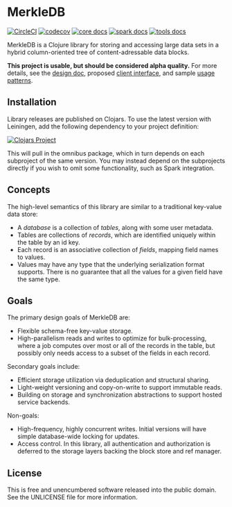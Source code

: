 MerkleDB
========

[![CircleCI](https://circleci.com/gh/greglook/merkle-db/tree/master.svg?style=shield&circle-token=e55e37284e553afef82aa79235cdfe201bd87b6f)](https://circleci.com/gh/greglook/merkle-db/tree/master)
[![codecov](https://codecov.io/gh/greglook/merkle-db/branch/master/graph/badge.svg)](https://codecov.io/gh/greglook/merkle-db)
[![core docs](https://img.shields.io/badge/doc-core-blue.svg)](https://greglook.github.io/merkle-db/codox/core/)
[![spark docs](https://img.shields.io/badge/doc-spark-blue.svg)](https://greglook.github.io/merkle-db/codox/spark/)
[![tools docs](https://img.shields.io/badge/doc-tools-blue.svg)](https://greglook.github.io/merkle-db/codox/tools/)

MerkleDB is a Clojure library for storing and accessing large data sets in a
hybrid column-oriented tree of content-adressable data blocks.

**This project is usable, but should be considered alpha quality.** For more
details, see the [design doc](doc/design.md), proposed [client
interface](doc/api.md), and sample [usage patterns](doc/usage.md).


## Installation

Library releases are published on Clojars. To use the latest version with
Leiningen, add the following dependency to your project definition:

[![Clojars Project](http://clojars.org/mvxcvi/merkle-db/latest-version.svg)](http://clojars.org/mvxcvi/merkle-db)

This will pull in the omnibus package, which in turn depends on each subproject
of the same version. You may instead depend on the subprojects directly if you
wish to omit some functionality, such as Spark integration.


## Concepts

The high-level semantics of this library are similar to a traditional key-value
data store:

- A _database_ is a collection of _tables_, along with some user metadata.
- Tables are collections of _records_, which are identified uniquely within the
  table by an id key.
- Each record is an associative collection of _fields_, mapping field names to
  values.
- Values may have any type that the underlying serialization format supports.
  There is no guarantee that all the values for a given field have the same
  type.


## Goals

The primary design goals of MerkleDB are:

- Flexible schema-free key-value storage.
- High-parallelism reads and writes to optimize for bulk-processing, where a
  job computes over most or all of the records in the table, but possibly only
  needs access to a subset of the fields in each record.

Secondary goals include:

- Efficient storage utilization via deduplication and structural sharing.
- Light-weight versioning and copy-on-write to support immutable reads.
- Building on storage and synchronization abstractions to support hosted service
  backends.

Non-goals:

- High-frequency, highly concurrent writes. Initial versions will have simple
  database-wide locking for updates.
- Access control. In this library, all authentication and authorization is
  deferred to the storage layers backing the block store and ref manager.


## License

This is free and unencumbered software released into the public domain.
See the UNLICENSE file for more information.

